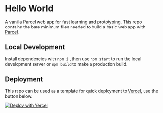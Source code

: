 # Hello World

A vanilla Parcel web app for fast learning and prototyping. This repo contains the bare minimum files needed to build a basic web app with [Parcel](https://parceljs.org/).


## Local Development
Install dependencies with `npm i` , then use `npm start` to run the local development server or `npm build` to make a production build. 


## Deployment
This repo can be used as a template for quick deployment to [Vercel](https://vercel.com/), use the button below. 

[![Deploy with Vercel](https://vercel.com/button)](https://vercel.com/new/clone?repository-url=https://github.com/curiouscrusher/hello-world)
